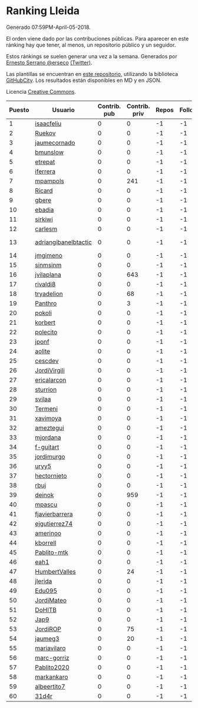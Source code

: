# Ranking Lleida

Generado 07:59PM-April-05-2018.

El orden viene dado por las contribuciones públicas. Para aparecer en este ránking hay que tener, al menos, un repositorio público y un seguidor.

Estos ránkings se suelen generar una vez a la semana. Generados por [Ernesto Serrano @erseco](https://github.com/erseco/) [(Twitter)](https://twitter.com/erseco).

Las plantillas se encuentran en [este repositorio](https://github.com/iblancasa/GH-Spanish-Ranking), utilizando la biblioteca [GitHubCity](https://github.com/iblancasa/GitHubCity). Los resultados están disponibles en MD y en JSON.

Licencia [Creative Commons](https://creativecommons.org/licenses/by/4.0/).

| Puesto   |  Usuario  | Contrib. pub | Contrib. priv |Repos| Followers | Desde |  Avatar  |
|----------|-----------|--------------|---------------|-----|-----------|-------|----------|
|1|[isaacfeliu](https://github.com/isaacfeliu)|0|0|-1|-1||![isaacfeliu]()|
|2|[Ruekov](https://github.com/Ruekov)|0|0|-1|-1||![Ruekov]()|
|3|[jaumecornado](https://github.com/jaumecornado)|0|0|-1|-1||![jaumecornado]()|
|4|[bmunslow](https://github.com/bmunslow)|0|0|-1|-1||![bmunslow]()|
|5|[etrepat](https://github.com/etrepat)|0|0|-1|-1||![etrepat]()|
|6|[iferrera](https://github.com/iferrera)|0|0|-1|-1||![iferrera]()|
|7|[mpampols](https://github.com/mpampols)|0|241|-1|-1||![mpampols]()|
|8|[Ricard](https://github.com/Ricard)|0|0|-1|-1||![Ricard]()|
|9|[gbere](https://github.com/gbere)|0|0|-1|-1||![gbere]()|
|10|[ebadia](https://github.com/ebadia)|0|0|-1|-1||![ebadia]()|
|11|[sirkiwi](https://github.com/sirkiwi)|0|0|-1|-1||![sirkiwi]()|
|12|[carlesm](https://github.com/carlesm)|0|0|-1|-1||![carlesm]()|
|13|[adriangibanelbtactic](https://github.com/adriangibanelbtactic)|0|0|-1|-1||![adriangibanelbtactic]()|
|14|[jmgimeno](https://github.com/jmgimeno)|0|0|-1|-1||![jmgimeno]()|
|15|[sinmsinm](https://github.com/sinmsinm)|0|0|-1|-1||![sinmsinm]()|
|16|[jvilaplana](https://github.com/jvilaplana)|0|643|-1|-1||![jvilaplana]()|
|17|[rivaldi8](https://github.com/rivaldi8)|0|0|-1|-1||![rivaldi8]()|
|18|[tryadelion](https://github.com/tryadelion)|0|68|-1|-1||![tryadelion]()|
|19|[Panthro](https://github.com/Panthro)|0|3|-1|-1||![Panthro]()|
|20|[pokoli](https://github.com/pokoli)|0|0|-1|-1||![pokoli]()|
|21|[korbert](https://github.com/korbert)|0|0|-1|-1||![korbert]()|
|22|[polecito](https://github.com/polecito)|0|0|-1|-1||![polecito]()|
|23|[jponf](https://github.com/jponf)|0|0|-1|-1||![jponf]()|
|24|[aolite](https://github.com/aolite)|0|0|-1|-1||![aolite]()|
|25|[cescdev](https://github.com/cescdev)|0|0|-1|-1||![cescdev]()|
|26|[JordiVirgili](https://github.com/JordiVirgili)|0|0|-1|-1||![JordiVirgili]()|
|27|[ericalarcon](https://github.com/ericalarcon)|0|0|-1|-1||![ericalarcon]()|
|28|[sturrion](https://github.com/sturrion)|0|0|-1|-1||![sturrion]()|
|29|[svilaa](https://github.com/svilaa)|0|0|-1|-1||![svilaa]()|
|30|[Termeni](https://github.com/Termeni)|0|0|-1|-1||![Termeni]()|
|31|[xavimoya](https://github.com/xavimoya)|0|0|-1|-1||![xavimoya]()|
|32|[ameztegui](https://github.com/ameztegui)|0|0|-1|-1||![ameztegui]()|
|33|[mjordana](https://github.com/mjordana)|0|0|-1|-1||![mjordana]()|
|34|[f-guitart](https://github.com/f-guitart)|0|0|-1|-1||![f-guitart]()|
|35|[jordimurgo](https://github.com/jordimurgo)|0|0|-1|-1||![jordimurgo]()|
|36|[uryy5](https://github.com/uryy5)|0|0|-1|-1||![uryy5]()|
|37|[hectornieto](https://github.com/hectornieto)|0|0|-1|-1||![hectornieto]()|
|38|[rbuj](https://github.com/rbuj)|0|0|-1|-1||![rbuj]()|
|39|[deinok](https://github.com/deinok)|0|959|-1|-1||![deinok]()|
|40|[mpascu](https://github.com/mpascu)|0|0|-1|-1||![mpascu]()|
|41|[fjavierbarrera](https://github.com/fjavierbarrera)|0|0|-1|-1||![fjavierbarrera]()|
|42|[ejgutierrez74](https://github.com/ejgutierrez74)|0|0|-1|-1||![ejgutierrez74]()|
|43|[amerinoo](https://github.com/amerinoo)|0|0|-1|-1||![amerinoo]()|
|44|[kborrell](https://github.com/kborrell)|0|0|-1|-1||![kborrell]()|
|45|[Pablito-mtk](https://github.com/Pablito-mtk)|0|0|-1|-1||![Pablito-mtk]()|
|46|[eah1](https://github.com/eah1)|0|0|-1|-1||![eah1]()|
|47|[HumbertValles](https://github.com/HumbertValles)|0|24|-1|-1||![HumbertValles]()|
|48|[jlerida](https://github.com/jlerida)|0|0|-1|-1||![jlerida]()|
|49|[Edu095](https://github.com/Edu095)|0|0|-1|-1||![Edu095]()|
|50|[JordiMateo](https://github.com/JordiMateo)|0|0|-1|-1||![JordiMateo]()|
|51|[DoHITB](https://github.com/DoHITB)|0|0|-1|-1||![DoHITB]()|
|52|[Jap9](https://github.com/Jap9)|0|0|-1|-1||![Jap9]()|
|53|[JordiROP](https://github.com/JordiROP)|0|75|-1|-1||![JordiROP]()|
|54|[jaumeg3](https://github.com/jaumeg3)|0|20|-1|-1||![jaumeg3]()|
|55|[mariavilaro](https://github.com/mariavilaro)|0|0|-1|-1||![mariavilaro]()|
|56|[marc-gorriz](https://github.com/marc-gorriz)|0|0|-1|-1||![marc-gorriz]()|
|57|[Pablito2020](https://github.com/Pablito2020)|0|0|-1|-1||![Pablito2020]()|
|58|[markankaro](https://github.com/markankaro)|0|0|-1|-1||![markankaro]()|
|59|[albeertito7](https://github.com/albeertito7)|0|0|-1|-1||![albeertito7]()|
|60|[31d4r](https://github.com/31d4r)|0|0|-1|-1||![31d4r]()|
